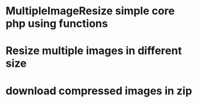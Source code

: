 # MultipleImageResize simple core php using functions
# Resize multiple images in different size
# download compressed images in zip
